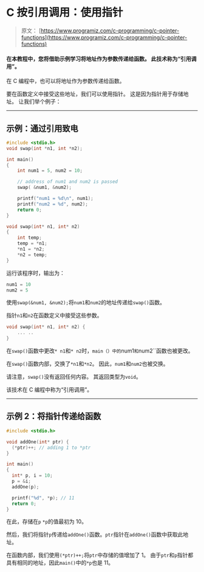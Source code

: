 # C 按引用调用：使用指针

> 原文： [https://www.programiz.com/c-programming/c-pointer-functions](https://www.programiz.com/c-programming/c-pointer-functions)

#### 在本教程中，您将借助示例学习将地址作为参数传递给函数。 此技术称为“引用调用”。

在 C 编程中，也可以将地址作为参数传递给函数。

要在函数定义中接受这些地址，我们可以使用指针。 这是因为指针用于存储地址。 让我们举个例子：

* * *

## 示例：通过引用致电

```c
#include <stdio.h>
void swap(int *n1, int *n2);

int main()
{
    int num1 = 5, num2 = 10;

    // address of num1 and num2 is passed
    swap( &num1, &num2);

    printf("num1 = %d\n", num1);
    printf("num2 = %d", num2);
    return 0;
}

void swap(int* n1, int* n2)
{
    int temp;
    temp = *n1;
    *n1 = *n2;
    *n2 = temp;
}
```

运行该程序时，输出为：

```c
num1 = 10
num2 = 5
```

使用`swap(&num1, &num2);`将`num1`和`num2`的地址传递给`swap()`函数。

指针`n1`和`n2`在函数定义中接受这些参数。

```c
void swap(int* n1, int* n2) {
    ... ..
}

```

在`swap()`函数中更改`* n1`和`* n2`时，`main（）中的`num1`和`num2``函数也被更改。

在`swap()`函数内部，交换了`*n1`和`*n2`。 因此，`num1`和`num2`也被交换。

请注意，`swap()`没有返回任何内容。 其返回类型为`void`。

该技术在 C 编程中称为“引用调用”。

* * *

## 示例 2：将指针传递给函数

```c
#include <stdio.h>

void addOne(int* ptr) {
  (*ptr)++; // adding 1 to *ptr
}

int main()
{
  int* p, i = 10;
  p = &i;
  addOne(p);

  printf("%d", *p); // 11
  return 0;
}
```

在此，存储在`p` `*p`的值最初为 10。

然后，我们将指针`p`传递给`addOne()`函数。`ptr`指针在`addOne()`函数中获取此地址。

在函数内部，我们使用`(*ptr)++;`将`ptr`中存储的值增加了 1。 由于`ptr`和`p`指针都具有相同的地址，因此`main()`中的`*p`也是 11。